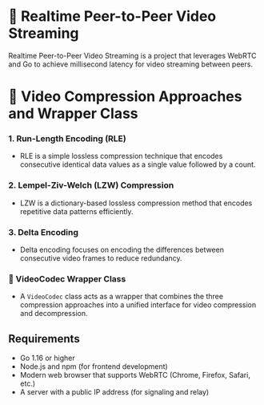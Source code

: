 # 🎥 Realtime Peer-to-Peer Video Streaming

Realtime Peer-to-Peer Video Streaming is a project that leverages WebRTC and Go to achieve millisecond latency for video streaming between peers.

# 🌟 Video Compression Approaches and Wrapper Class

### 1. Run-Length Encoding (RLE)
- RLE is a simple lossless compression technique that encodes consecutive identical data values as a single value followed by a count.

### 2. Lempel-Ziv-Welch (LZW) Compression
- LZW is a dictionary-based lossless compression method that encodes repetitive data patterns efficiently.
  
### 3. Delta Encoding
- Delta encoding focuses on encoding the differences between consecutive video frames to reduce redundancy.

### 🧩 VideoCodec Wrapper Class
- A `VideoCodec` class acts as a wrapper that combines the three compression approaches into a unified interface for video compression and decompression.

## Requirements

- Go 1.16 or higher
- Node.js and npm (for frontend development)
- Modern web browser that supports WebRTC (Chrome, Firefox, Safari, etc.)
- A server with a public IP address (for signaling and relay)
